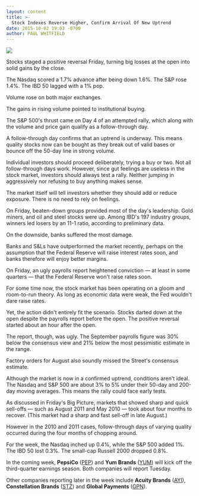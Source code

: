 ```yaml
---
layout: content
title: >-
  Stock Indexes Reverse Higher, Confirm Arrival Of New Uptrend
date: 2015-10-02 19:03 -0700
author: PAUL WHITFIELD
---
```






![](https://www.investors.com/wp-content/uploads/ibd-migrated-images/MPv_151005_635793972443919402.png)









Stocks staged a positive reversal Friday, turning big losses at the open into solid gains by the close.

  

The Nasdaq scored a 1.7% advance after being down 1.6%. The S&P rose 1.4%. The IBD 50 lagged with a 1% pop.

  

Volume rose on both major exchanges.

  

The gains in rising volume pointed to institutional buying.

  

The S&P 500's thrust came on Day 4 of an attempted rally, which along with the volume and price gain qualify as a follow-through day.

  

A follow-through day confirms that an uptrend is underway. This means quality stocks now can be bought as they break out of valid bases or bounce off the 50-day line in strong volume.

  

Individual investors should proceed deliberately, trying a buy or two. Not all follow-through days work. However, since gut feelings are useless in the stock market, investors should always test a rally. Neither jumping in aggressively nor refusing to buy anything makes sense.

  

The market itself will tell investors whether they should add or reduce exposure. There is no need to rely on feelings.

  

On Friday, beaten-down groups provided most of the day's leadership. Gold miners, and oil and steel stocks were up. Among IBD's 197 industry groups, winners led losers by an 11-1 ratio, according to preliminary data.

  

On the downside, banks suffered the most damage.

  

Banks and S&Ls have outperformed the market recently, perhaps on the assumption that the Federal Reserve will raise interest rates soon, and banks therefore will enjoy better margins.

  

On Friday, an ugly payrolls report heightened conviction — at least in some quarters — that the Federal Reserve won't raise rates soon.

  

For some time now, the stock market has been operating on a gloom and room-to-run theory. As long as economic data were weak, the Fed wouldn't dare raise rates.

  

Yet, the action didn't entirely fit the scenario. Stocks darted down at the open despite the payrolls report before the open. The positive reversal started about an hour after the open.

  

The report, though, was ugly. The September payrolls figure was 30% below the consensus view and 21% below the most pessimistic estimate in the range.

  

Factory orders for August also soundly missed the Street's consensus estimate.

  

Although the market is now in a confirmed uptrend, conditions aren't ideal. The Nasdaq and S&P 500 are about 3% to 5% under their 50-day and 200-day moving averages. This means the rally could face early tests.

  

As discussed in Friday's Big Picture, markets that showed sharp and quick sell-offs — such as August 2011 and May 2010 — took about four months to recover. (This market had a sharp and fast sell-off in late August.)

  

However in the 2010 and 2011 cases, follow-through days of varying quality occurred during the four months of chopping around.

  

For the week, the Nasdaq inched up 0.4%, while the S&P 500 added 1%. The IBD 50 lost 0.3%. The small-cap Russell 2000 dropped 0.8%.

  

In the coming week, **PepsiCo** ([PEP](https://research.investors.com/quote.aspx?symbol=PEP)) and **Yum Brands** ([YUM](https://research.investors.com/quote.aspx?symbol=YUM)) will kick off the third-quarter earnings season. Both companies will report Tuesday.

  

Other companies reporting later in the week include **Acuity Brands** ([AYI](https://research.investors.com/quote.aspx?symbol=AYI)), **Constellation Brands** ([STZ](https://research.investors.com/quote.aspx?symbol=STZ)) and **Global Payments** ([GPN](https://research.investors.com/quote.aspx?symbol=GPN)).




